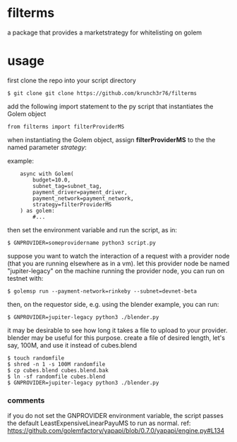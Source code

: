 # filterms
a package that provides a marketstrategy for whitelisting on golem

# usage
first clone the repo into your script directory

```$ git clone git clone https://github.com/krunch3r76/filterms```

add the following import statement to the py script that instantiates the Golem object

```from filterms import filterProviderMS```

when instantiating the Golem object, assign **filterProviderMS** to the the named parameter _strategy_:

example:
```
    async with Golem(
        budget=10.0,
        subnet_tag=subnet_tag,
        payment_driver=payment_driver,
        payment_network=payment_network,
        strategy=filterProviderMS
    ) as golem:
        #...
```

then set the environment variable and run the script, as in:

```$ GNPROVIDER=someprovidername python3 script.py```


suppose you want to watch the interaction of a request with a provider node (that you are running elsewhere as in a vm).
let this provider node be named "jupiter-legacy"
on the machine running the provider node, you can run on testnet with:

```$ golemsp run --payment-network=rinkeby --subnet=devnet-beta```

then, on the requestor side, e.g. using the blender example, you can run:

```$ GNPROVIDER=jupiter-legacy python3 ./blender.py```

it may be desirable to see how long it takes a file to upload to your provider.
blender may be useful for this purpose. create a file of desired length, let's say, 100M, and use it instead of cubes.blend
```
$ touch randomfile
$ shred -n 1 -s 100M randomfile
$ cp cubes.blend cubes.blend.bak
$ ln -sf randomfile cubes.blend
$ GNPROVIDER=jupiter-legacy python3 ./blender.py
```

### comments
if you do not set the GNPROVIDER environment variable, the script passes the default LeastExpensiveLinearPayuMS to run as normal.
ref: https://github.com/golemfactory/yapapi/blob/0.7.0/yapapi/engine.py#L134
